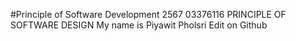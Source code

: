 #Principle of Software Development 2567
03376116 PRINCIPLE OF SOFTWARE DESIGN
My name is Piyawit Pholsri
Edit on Github
